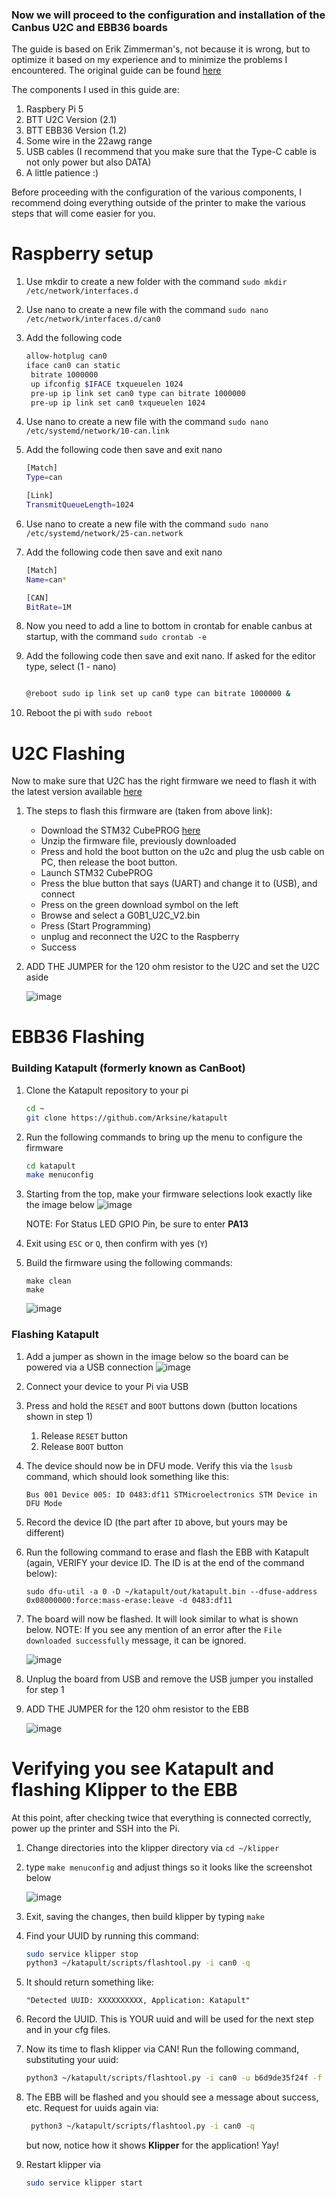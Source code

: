 ### Now we will proceed to the configuration and installation of the Canbus U2C and EBB36 boards
The guide is based on Erik Zimmerman's, not because it is wrong, but to optimize it based on my experience and to minimize the problems I encountered.
The original guide can be found [here](https://github.com/EricZimmerman/VoronTools/blob/main/EBB_CAN.md) 

The components I used in this guide are:

1. Raspbery Pi 5
2. BTT U2C Version (2.1)
3. BTT EBB36 Version (1.2)
4. Some wire in the 22awg range
5. USB cables (I recommend that you make sure that the Type-C cable is not only power but also DATA)
6. A little patience :)

Before proceeding with the configuration of the various components, 
I recommend doing everything outside of the printer to make the various steps that will come easier for you.

# Raspberry setup

1. Use mkdir to create a new folder with the command `sudo mkdir /etc/network/interfaces.d`
2. Use nano to create a new file with the command `sudo nano /etc/network/interfaces.d/can0`
3. Add the following code
    ```bash
    allow-hotplug can0
    iface can0 can static
     bitrate 1000000
     up ifconfig $IFACE txqueuelen 1024
     pre-up ip link set can0 type can bitrate 1000000
     pre-up ip link set can0 txqueuelen 1024
     ```

4. Use nano to create a new file with the command `sudo nano /etc/systemd/network/10-can.link`
5. Add the following code then save and exit nano
    ```bash
    [Match]
    Type=can
    
    [Link]
    TransmitQueueLength=1024
    ```

6. Use nano to create a new file with the command `sudo nano /etc/systemd/network/25-can.network`
7. Add the following code then save and exit nano
    ```bash
    [Match]
    Name=can*
    
    [CAN]
    BitRate=1M
    ```

8. Now you need to add a line to bottom in crontab for enable canbus at startup, with the command `sudo crontab -e`
9. Add the following code then save and exit nano. If asked for the editor type, select (1 - nano)
    ```bash

    @reboot sudo ip link set up can0 type can bitrate 1000000 &

    ```
10. Reboot the pi with `sudo reboot`

# U2C Flashing

Now to make sure that U2C has the right firmware we need to flash it with the latest version available [here](https://github.com/Arksine/CanBoot/issues/44#issuecomment-1381555466)

1. The steps to flash this firmware are (taken from above link):
    - Download the STM32 CubePROG [here](https://www.st.com/en/development-tools/stm32cubeprog.html) 
    - Unzip the firmware file, previously downloaded
    - Press and hold the boot button on the u2c and plug the usb cable on PC, then release the boot button.
    - Launch STM32 CubePROG
    - Press the blue button that says (UART) and change it to (USB), and connect
    - Press on the green download symbol on the left
    - Browse and select a G0B1_U2C_V2.bin
    - Press (Start Programming)
    - unplug and reconnect the U2C to the Raspberry
    - Success
3. ADD THE JUMPER for the 120 ohm resistor to the U2C and set the U2C aside
    
    ![image](IMG/ebb/U2C120.png)

# EBB36 Flashing

### Building Katapult (formerly known as CanBoot)

1. Clone the Katapult repository to your pi
    ```bash
    cd ~
    git clone https://github.com/Arksine/katapult
    ```

2. Run the following commands to bring up the menu to configure the firmware
    ```bash
    cd katapult
    make menuconfig
    ```
    
3. Starting from the top, make your firmware selections look exactly like the image below
    ![image](IMG/ebb/CanBootConfig.png)

    NOTE: For Status LED GPIO Pin, be sure to enter **PA13**
    
4. Exit using `ESC` or `Q`, then confirm with yes (`Y`)
5. Build the firmware using the following commands:
    ```
    make clean
    make
    ```
    ![image](IMG/ebb/CanBootFirmware.png)

### Flashing Katapult

1. Add a jumper as shown in the image below so the board can be powered via a USB connection
    ![image](IMG/ebb/EBBButtons.png)

2. Connect your device to your Pi via USB
3. Press and hold the `RESET` and `BOOT` buttons down (button locations shown in step 1)
    1. Release `RESET` button
    2. Release `BOOT` button
4. The device should now be in DFU mode. Verify this via the `lsusb` command, which should look something like this:
    ```
    Bus 001 Device 005: ID 0483:df11 STMicroelectronics STM Device in DFU Mode
    ```
5. Record the device ID (the part after `ID` above, but yours may be different)
6. Run the following command to erase and flash the EBB with Katapult (again, VERIFY your device ID. The ID is at the end of the command below):
    ```
    sudo dfu-util -a 0 -D ~/katapult/out/katapult.bin --dfuse-address 0x08000000:force:mass-erase:leave -d 0483:df11
    ```
7. The board will now be flashed. It will look similar to what is shown below. NOTE: If you see any mention of an error after the `File downloaded successfully` message, it can be ignored.

    ![image](IMG/ebb/CanFlashOk.png)
    
8. Unplug the board from USB and remove the USB jumper you installed for step 1
9. ADD THE JUMPER for the 120 ohm resistor to the EBB

    ![image](IMG/ebb/EBB120.png)

# Verifying you see Katapult and flashing Klipper to the EBB

At this point, after checking twice that everything is connected correctly, power up the printer and SSH into the Pi.

1. Change directories into the klipper directory via `cd ~/klipper`
2. type `make menuconfig` and adjust things so it looks like the screenshot below

    ![image](IMG/ebb/EBBKlipper.png)

3. Exit, saving the changes, then build klipper by typing `make`
4. Find your UUID by running this command:
    ```bash
    sudo service klipper stop
    python3 ~/katapult/scripts/flashtool.py -i can0 -q
    ```
5. It should return something like:

    ```
    "Detected UUID: XXXXXXXXXX, Application: Katapult"
    ```

6. Record the UUID. This is YOUR uuid and will be used for the next step and in your cfg files.
7. Now its time to flash klipper via CAN! Run the following command, substituting your uuid:

   ```bash
   python3 ~/katapult/scripts/flashtool.py -i can0 -u b6d9de35f24f -f ~/klipper/out/klipper.bin
   ```
8. The EBB will be flashed and you should see a message about success, etc. Request for uuids again via:

   ```bash
    python3 ~/katapult/scripts/flashtool.py -i can0 -q
   ```

   but now, notice how it shows **Klipper** for the application! Yay!

9. Restart klipper via

   ```bash
   sudo service klipper start
   ```
